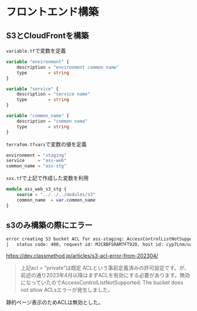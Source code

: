 # フロントエンド構築

## S3とCloudFrontを構築

`variable.tf`で変数を定義
```terraform
variable "environment" {
    description = "environment common name"
    type        = string
}

variable "service" {
    description = "service name"
    type        = string
}

variable "common_name" {
    description = "common name"
    type        = string
}
```


`terrafom.tfvars`で変数の値を定義
```terraform
environment = "staging"
service     = "ass-web"
common_name = "ass-stg"
```

`xxx.tf`で上記で作成した変数を利用
```terraform
module ass_web_s3_stg {
    source = "../../../modules/s3"
    common_name  = var.common_name
}
```

## s3のみ構築の際にエラー
```bash
error creating S3 bucket ACL for ass-staging: AccessControlListNotSupported: The bucket does not allow ACLs
│ 	status code: 400, request id: MJC8BFSRAM7FT92D, host id: cyp7Lnm/uaEy56YBVnFZ6LUPZLJHw/+f56Tr1zOaOjvz23i5kd2r37LbiXHp5KxJutV2PZgNuhvvVobSEkTTtA==
```

https://dev.classmethod.jp/articles/s3-acl-error-from-202304/
> 上記acl = "private"は既定 ACLという事前定義済みの許可設定です。が、前述の通り2023年4月以降はまずACLを有効にする必要があります。無効になっていたのでAccessControlListNotSupported: The bucket does not allow ACLsエラーが発生しました。

静的ページ表示のためACLは無効とした。



